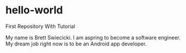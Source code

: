 # hello-world
First Repository With Tutorial

My name is Brett Swiecicki. I am aspring to become a software engineer. My dream job right now is to be an Android app developer.
